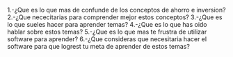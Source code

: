 1.-¿Que es lo que mas de confunde de los conceptos de ahorro e inversion?
2.-¿Que nececitarias para comprender mejor estos conceptos?
3.-¿Que es lo que sueles hacer para aprender temas?
4.-¿Que es lo que has oido hablar sobre estos temas?
5.-¿Que es lo que mas te frustra de utilizar software para aprender?
6.-¿Que consideras que necesitaria hacer el software para que logrest tu meta de aprender de estos temas?

